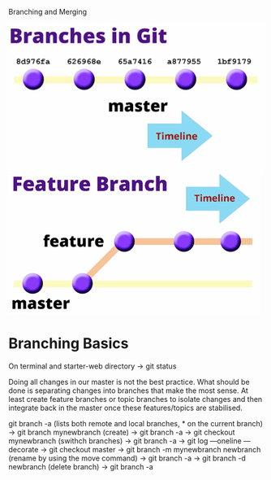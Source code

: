 Branching and Merging

![](/assets/branchesGit.png)![](/assets/featureBranch.png)

### 

# Branching Basics

On terminal and starter-web directory -&gt; git status

Doing all changes in our master is not the best practice. What should be done is separating changes into branches that make the most sense. At least create feature branches or topic branches to isolate changes and then integrate back in the master once these features/topics are stabilised.

git branch -a \(lists both remote and local branches, \* on the current branch\) -&gt; git branch mynewbranch \(create\) -&gt; git branch -a -&gt; git checkout mynewbranch \(swithch branches\) -&gt; git branch -a -&gt; git log —oneline —decorate -&gt; git checkout master -&gt; git branch -m mynewbranch newbranch \(rename by using the move command\) -&gt; git branch -a -&gt; git branch -d newbranch \(delete branch\) -&gt; git branch -a


